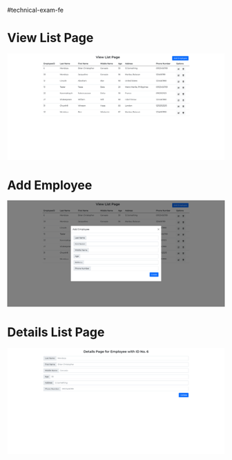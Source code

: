 #technical-exam-fe


# View List Page
![ScreenShot](https://github.com/briancgmendoza/technical-exam-fe/blob/main/ViewListPage.png)

# Add Employee
![ScreenShot](https://github.com/briancgmendoza/technical-exam-fe/blob/main/Add%20Employee.png)

# Details List Page
![ScreenShot](https://github.com/briancgmendoza/technical-exam-fe/blob/main/DetailsListPage.png)

